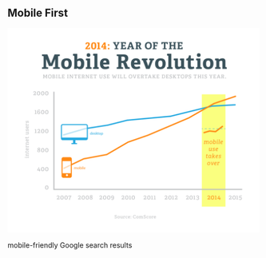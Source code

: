 ##  Mobile First

![alt resources/cordova/cordova-mobilefirst.png](resources/cordova/cordova-mobilefirst.png)
<!-- .element: class="medium-small" -->
<aside class="notes">
mobile-friendly Google search results
</aside>
